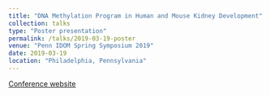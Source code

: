 ```yaml
---
title: "DNA Methylation Program in Human and Mouse Kidney Development"
collection: talks
type: "Poster presentation"
permalink: /talks/2019-03-19-poster
venue: "Penn IDOM Spring Symposium 2019"
date: 2019-03-19
location: "Philadelphia, Pennsylvania"
---
```

[Conference website](https://www.med.upenn.edu/idom/Kroc19/)
